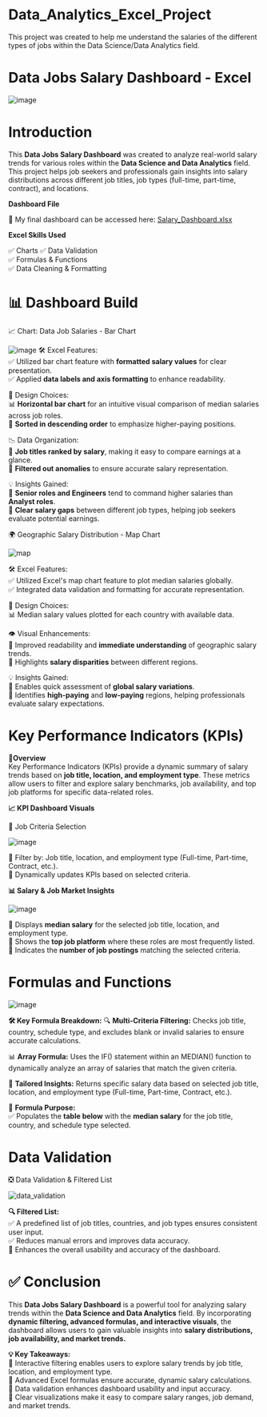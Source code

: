 # Data_Analytics_Excel_Project
This project was created to help me understand the salaries of the different types of jobs within the Data Science/Data Analytics field.    

# Data Jobs Salary Dashboard - Excel
![image](https://github.com/user-attachments/assets/e8cce318-b97a-4ce4-bb3b-c66306bbc733)


# Introduction  
This **Data Jobs Salary Dashboard** was created to analyze real-world salary trends for various roles within the **Data Science and Data Analytics** field. This project helps job seekers and professionals gain insights into salary distributions across different job titles, job types (full-time, part-time, contract), and locations.

**Dashboard File** 

📂 My final dashboard can be accessed here: [Salary_Dashboard.xlsx](https://github.com/FrankGalvez-Data/Data_Analytics_Excel_Project/blob/main/Salary_Dashboard.xlsx)


**Excel Skills Used**   

✅ Charts 
✅ Data Validation    
✅ Formulas & Functions    
✅ Data Cleaning & Formatting  

# 📊 Dashboard Build
📈 Chart: Data Job Salaries - Bar Chart

![image](https://github.com/user-attachments/assets/432f97d5-85b2-4156-ac9e-7286d9a518fa)
🛠️ Excel Features:  
✅ Utilized bar chart feature with **formatted salary values** for clear presentation.   
✅ Applied **data labels and axis formatting** to enhance readability.  

🎨 Design Choices:  
📊 **Horizontal bar chart** for an intuitive visual comparison of median salaries across job roles.  
📏 **Sorted in descending order** to emphasize higher-paying positions.  

📉 Data Organization:   
🔹 **Job titles ranked by salary**, making it easy to compare earnings at a glance.   
🔹 **Filtered out anomalies** to ensure accurate salary representation.   
 
💡 Insights Gained:  
📌 **Senior roles and Engineers** tend to command higher salaries than **Analyst roles**.   
📌 **Clear salary gaps** between different job types, helping job seekers evaluate potential earnings.   

🌍 Geographic Salary Distribution - Map Chart  

![map](https://github.com/user-attachments/assets/b2355340-1088-4c53-b967-54dc38f9258b)

🛠️ Excel Features:  
✅ Utilized Excel's map chart feature to plot median salaries globally.  
✅ Integrated data validation and formatting for accurate representation.  

🎨 Design Choices:  
📊 Median salary values plotted for each country with available data.  

👁️ Visual Enhancements:  
🔹 Improved readability and **immediate understanding** of geographic salary trends.  
🔹 Highlights **salary disparities** between different regions.  

💡 Insights Gained:  
📌 Enables quick assessment of **global salary variations**.  
📌 Identifies **high-paying** and **low-paying** regions, helping professionals evaluate salary expectations.  
 


# Key Performance Indicators (KPIs)
**📌Overview**  
Key Performance Indicators (KPIs) provide a dynamic summary of salary trends based on **job title, location, and employment type**. These metrics allow users to filter and explore salary benchmarks, job availability, and top job platforms for specific data-related roles.

**📈 KPI Dashboard Visuals**   

🔎 Job Criteria Selection   

![image](https://github.com/user-attachments/assets/2914edb7-8a69-48b6-b0ce-56a0ffdac318)
  

🔹 Filter by: Job title, location, and employment type (Full-time, Part-time, Contract, etc.).  
🔹 Dynamically updates KPIs based on selected criteria.  

**📊 Salary & Job Market Insights**

![image](https://github.com/user-attachments/assets/1ddd3cef-5edc-4dd3-a90d-4e343d0fdf03)

🔹 Displays **median salary** for the selected job title, location, and employment type.  
🔹 Shows the **top job platform** where these roles are most frequently listed.  
🔹 Indicates the **number of job postings** matching the selected criteria.  
  
# Formulas and Functions

![image](https://github.com/user-attachments/assets/e16010e2-df35-4dc2-937d-53726076a5e6)

**🛠️ Key Formula Breakdown:**
🔍 **Multi-Criteria Filtering:** Checks job title, country, schedule type, and excludes blank or invalid salaries to ensure accurate calculations.  

📊 **Array Formula:** Uses the IF() statement within an MEDIAN() function to dynamically analyze an array of salaries that match the given criteria.  

🎯 **Tailored Insights:** Returns specific salary data based on selected job title, location, and employment type (Full-time, Part-time, Contract, etc.).  

🔢 **Formula Purpose:**  
✅ Populates the **table below** with the **median salary** for the job title, country, and schedule type selected.

# Data Validation  

❎ Data Validation & Filtered List  

![data_validation](https://github.com/user-attachments/assets/1b1a2f1c-5c83-416f-aedb-4a7cd1571ff2)  

**🔍 Filtered List:**  
✅ A predefined list of job titles, countries, and job types ensures consistent user input.    
✅ Reduces manual errors and improves data accuracy.     
👥 Enhances the overall usability and accuracy of the dashboard.  



# ✅ Conclusion

This **Data Jobs Salary Dashboard** is a powerful tool for analyzing salary trends within the **Data Science and Data Analytics** field. By incorporating **dynamic filtering, advanced formulas, and interactive visuals**, the dashboard allows users to gain valuable insights into **salary distributions, job availability, and market trends.**

**💡 Key Takeaways:**  
📌 Interactive filtering enables users to explore salary trends by job title, location, and employment type.  
📌 Advanced Excel formulas ensure accurate, dynamic salary calculations.  
📌 Data validation enhances dashboard usability and input accuracy.  
📌 Clear visualizations make it easy to compare salary ranges, job demand, and market trends.  








